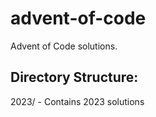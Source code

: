 # advent-of-code
Advent of Code solutions.

## Directory Structure:
2023/ - Contains 2023 solutions
